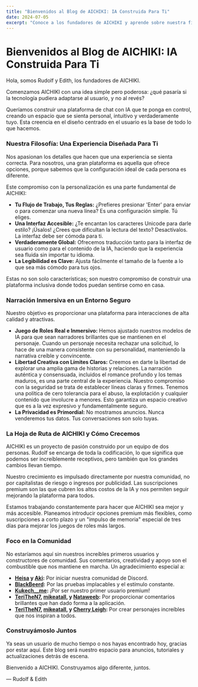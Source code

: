 ```yaml
---
title: "Bienvenidos al Blog de AICHIKI: IA Construida Para Ti"
date: 2024-07-05
excerpt: "Conoce a los fundadores de AICHIKI y aprende sobre nuestra filosofía centrada en el usuario para construir una plataforma de chat con IA personal, intuitiva y segura."
---
```


# Bienvenidos al Blog de AICHIKI: IA Construida Para Ti

Hola, somos Rudolf y Edith, los fundadores de AICHIKI.

Comenzamos AICHIKI con una idea simple pero poderosa: ¿qué pasaría si la tecnología pudiera adaptarse al usuario, y no al revés?

Queríamos construir una plataforma de chat con IA que te ponga en control, creando un espacio que se sienta personal, intuitivo y verdaderamente tuyo. Esta creencia en el diseño centrado en el usuario es la base de todo lo que hacemos.

### Nuestra Filosofía: Una Experiencia Diseñada Para Ti

Nos apasionan los detalles que hacen que una experiencia se sienta correcta. Para nosotros, una gran plataforma es aquella que ofrece opciones, porque sabemos que la configuración ideal de cada persona es diferente.

Este compromiso con la personalización es una parte fundamental de AICHIKI:

- **Tu Flujo de Trabajo, Tus Reglas:** ¿Prefieres presionar 'Enter' para enviar o para comenzar una nueva línea? Es una configuración simple. Tú eliges.
- **Una Interfaz Accesible:** ¿Te encantan los caracteres Unicode para darle estilo? ¡Úsalos! ¿Crees que dificultan la lectura del texto? Desactívalos. La interfaz debe ser cómoda para ti.
- **Verdaderamente Global:** Ofrecemos traducción tanto para la interfaz de usuario como para el contenido de la IA, haciendo que la experiencia sea fluida sin importar tu idioma.
- **La Legibilidad es Clave:** Ajusta fácilmente el tamaño de la fuente a lo que sea más cómodo para tus ojos.

Estas no son solo características; son nuestro compromiso de construir una plataforma inclusiva donde todos puedan sentirse como en casa.

### Narración Inmersiva en un Entorno Seguro

Nuestro objetivo es proporcionar una plataforma para interacciones de alta calidad y atractivas.

- **Juego de Roles Real e Inmersivo:** Hemos ajustado nuestros modelos de IA para que sean narradores brillantes que se mantienen en el personaje. Cuando un personaje necesita rechazar una solicitud, lo hace de una manera consistente con su personalidad, manteniendo la narrativa creíble y convincente.
- **Libertad Creativa con Límites Claros:** Creemos en darte la libertad de explorar una amplia gama de historias y relaciones. La narración auténtica y consensuada, incluidos el romance profundo y los temas maduros, es una parte central de la experiencia. Nuestro compromiso con la seguridad se trata de establecer líneas claras y firmes. Tenemos una política de cero tolerancia para el abuso, la explotación y cualquier contenido que involucre a menores. Esto garantiza un espacio creativo que es a la vez expresivo y fundamentalmente seguro.
- **La Privacidad es Primordial:** No mostramos anuncios. Nunca venderemos tus datos. Tus conversaciones son solo tuyas.

### La Hoja de Ruta de AICHIKI y Cómo Crecemos

AICHIKI es un proyecto de pasión construido por un equipo de dos personas. Rudolf se encarga de toda la codificación, lo que significa que podemos ser increíblemente receptivos, pero también que los grandes cambios llevan tiempo.

Nuestro crecimiento es impulsado directamente por nuestra comunidad, no por capitalistas de riesgo o ingresos por publicidad. Las suscripciones premium son las que cubren los altos costos de la IA y nos permiten seguir mejorando la plataforma para todos.

Estamos trabajando constantemente para hacer que AICHIKI sea mejor y más accesible. Planeamos introducir opciones premium más flexibles, como suscripciones a corto plazo y un "impulso de memoria" especial de tres días para mejorar los juegos de roles más largos.

### Foco en la Comunidad

No estaríamos aquí sin nuestros increíbles primeros usuarios y constructores de comunidad. Sus comentarios, creatividad y apoyo son el combustible que nos mantiene en marcha. Un agradecimiento especial a:

- **[Heisa](https://aichiki.ai/profile?userId=aced8fea-76b7-4278-b743-3b424ada61c8) y [Aki](https://aichiki.ai/profile?userId=a4d60c5f-f24f-43de-8a25-da225c1107af):** Por iniciar nuestra comunidad de Discord.
- **[BlackBeerd](https://aichiki.ai/profile?userId=3b7b206e-8d70-45a3-8c45-9fed38fb58b3):** Por las pruebas implacables y el estímulo constante.
- **[Kukech__me](https://aichiki.ai/profile?userId=c8f84742-5b50-47ab-b0b2-9a6af45fa96f):** ¡Por ser nuestro primer usuario premium!
- **[TeriTheN7](https://aichiki.ai/profile?userId=56b91c7e-797a-4cd7-9b1a-49ce111c9578), [mikeatall](https://aichiki.ai/profile?userId=f2fd9436-4e33-4e6d-b5af-bda9e33397ff), y [Nataweeb](https://aichiki.ai/profile?userId=bc66bcf0-e0d6-4774-b5ad-eca7b72888b4):** Por proporcionar comentarios brillantes que han dado forma a la aplicación.
- **[TeriTheN7](https://aichiki.ai/profile?userId=56b91c7e-797a-4cd7-9b1a-49ce111c9578), [mikeatall](https://aichiki.ai/profile?userId=f2fd9436-4e33-4e6d-b5af-bda9e33397ff), y [Cherry Leigh](https://aichiki.ai/profile?userId=46a6b26a-dbd0-4fc2-b640-c3294d068808):** Por crear personajes increíbles que nos inspiran a todos.

### Construyámoslo Juntos

Ya seas un usuario de mucho tiempo o nos hayas encontrado hoy, gracias por estar aquí. Este blog será nuestro espacio para anuncios, tutoriales y actualizaciones detrás de escena.

Bienvenido a AICHIKI. Construyamos algo diferente, juntos.

— Rudolf & Edith